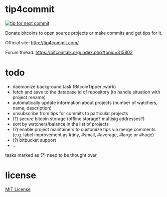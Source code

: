 tip4commit
==========

[![tip for next commit](http://tip4commit.com/projects/307.svg)](http://tip4commit.com/projects/307)

Donate bitcoins to open source projects or make commits and get tips for it.

Official site: http://tip4commit.com/

Forum thread: https://bitcointalk.org/index.php?topic=315802

todo
====

*   daemonize background task (BitcoinTipper::work)
*   fetch and save to the database id of repository (to handle situation with project rename)
*   automatically update information about projects (number of watchers, name, description)
*   unsubscribe from tips for commits to particular projects
*   (?) secure bitcoin storage (offline storage? multisig addresses?)
*   sort by watchers/balance in the list of projects
*   (?) enable project maintainers to customize tips via merge comments (e.g. label improvement as #tiny, #small, #average, #large or #huge)
*   (?) bitbucket support
*   ...

tasks marked as (?) need to be thought over

license
=======

[MIT License](https://github.com/tip4commit/tip4commit/blob/master/LICENSE)
